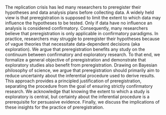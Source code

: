 The replication crisis has led many researchers to preregister their hypotheses and data analysis plans before collecting data.
A widely held view is that preregistration is supposed to limit the extent to which data may influence the hypotheses to be tested.
Only if data have no influence an analysis is considered confirmatory. 
Consequently, many researchers believe that preregistration is only applicable in confirmatory paradigms.
In practice, researchers may struggle to preregister their hypotheses because of vague theories that necessitate data-dependent decisions (aka exploration).
We argue that preregistration benefits any study on the continuum between confirmatory and exploratory research.
To that end, we formalize a general objective of preregistration and demonstrate that exploratory studies also benefit from preregistration.
Drawing on Bayesian philosophy of science, we argue that preregistration should primarily aim to reduce uncertainty about the inferential procedure used to derive results.
This approach provides a principled justification of preregistration, separating the procedure from the goal of ensuring strictly confirmatory research.
We acknowledge that knowing the extent to which a study is exploratory is central, but certainty about the inferential procedure is a prerequisite for persuasive evidence.
Finally, we discuss the implications of these insights for the practice of preregistration.
